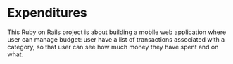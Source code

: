 # Expenditures
This Ruby on Rails project is about building a mobile web application where user can manage budget: user have a list of transactions associated with a category, so that user can see how much money they have spent and on what.
